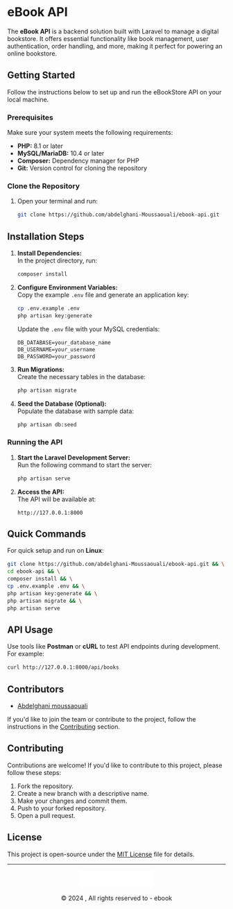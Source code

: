 # eBook API  

The **eBook API** is a backend solution built with Laravel to manage a digital bookstore. It offers essential functionality like book management, user authentication, order handling, and more, making it perfect for powering an online bookstore.



## Getting Started  

Follow the instructions below to set up and run the eBookStore API on your local machine.



### Prerequisites  

Make sure your system meets the following requirements:  
- **PHP:** 8.1 or later  
- **MySQL/MariaDB:** 10.4 or later  
- **Composer:** Dependency manager for PHP  
- **Git:** Version control for cloning the repository  



### Clone the Repository  

1. Open your terminal and run:  
   ```bash
   git clone https://github.com/abdelghani-Moussaouali/ebook-api.git
   ```



## Installation Steps  

1. **Install Dependencies:**  
   In the project directory, run:
   ```bash
   composer install
   ```

2. **Configure Environment Variables:**  
   Copy the example `.env` file and generate an application key:
   ```bash
   cp .env.example .env
   php artisan key:generate
   ```
   Update the `.env` file with your MySQL credentials:  
   ```
   DB_DATABASE=your_database_name  
   DB_USERNAME=your_username  
   DB_PASSWORD=your_password  
   ```

3. **Run Migrations:**  
   Create the necessary tables in the database:
   ```bash
   php artisan migrate
   ```

4. **Seed the Database (Optional):**  
   Populate the database with sample data:
   ```bash
   php artisan db:seed
   ```



### Running the API  

1. **Start the Laravel Development Server:**  
   Run the following command to start the server:
   ```bash
   php artisan serve
   ```

2. **Access the API:**  
   The API will be available at:  
   ```
   http://127.0.0.1:8000
   ```



## Quick Commands  

For quick setup and run on **Linux**:  
```bash
git clone https://github.com/abdelghani-Moussaouali/ebook-api.git && \
cd ebook-api && \
composer install && \
cp .env.example .env && \
php artisan key:generate && \
php artisan migrate && \
php artisan serve
```



## API Usage  

Use tools like **Postman** or **cURL** to test API endpoints during development. For example:  
```bash
curl http://127.0.0.1:8000/api/books
```


## Contributors  

- [Abdelghani moussaouali](https://github.com/abdelghani-Moussaouali)  


If you'd like to join the team or contribute to the project, follow the instructions in the [Contributing](#contributing) section.


## Contributing
Contributions are welcome! If you'd like to contribute to this project, please follow these steps:
1. Fork the repository.
2. Create a new branch with a descriptive name.
3. Make your changes and commit them.
4. Push to your forked repository.
5. Open a pull request.

## License
This project is open-source under the [MIT License](LICENSE.md) file for details.

---

<div align="center">   
    <img src="./public/logo.png" width="170">
    <p>&copy; 2024 , All rights reserved to - ebook </p> 
</div>